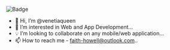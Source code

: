 ![Badge](https://hitscounter.dev/api/hit?url=https%3A%2F%2Fgithub.com%2Fvenetiaqueen&label=Profile+Views&icon=bookmark-heart-fill&color=%23ff00bb&message=&style=flat&tz=UTC)



- 👋 Hi, I’m @venetiaqueen
- 📖 I’m interested in Web and App Development...
- 💡 I’m looking to collaborate on any mobile/web application...  
- 📫 How to reach me - faith-howell@outlook.com..

<!---
venetiaqueen/venetiaqueen is a ✨ special ✨ repository because its `README.md` (this file) appears on your GitHub profile.
You can click the Preview link to take a look at your changes.
--->
